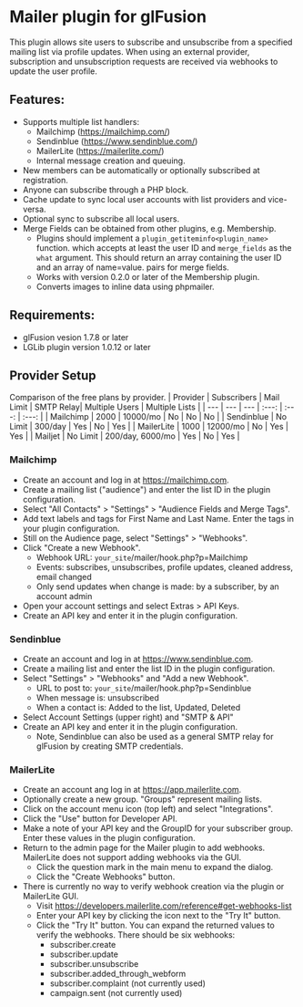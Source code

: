 # Mailer plugin for glFusion
This plugin allows site users to subscribe and unsubscribe from a specified
mailing list via profile updates. When using an external provider, subscription
and unsubscription requests are received via webhooks to update the user profile.


## Features:
  - Supports multiple list handlers:
    - Mailchimp (https://mailchimp.com/)
    - Sendinblue (https://www.sendinblue.com/)
    - MailerLite (https://mailerlite.com/)
    - Internal message creation and queuing.
- New members can be automatically or optionally subscribed at registration.
- Anyone can subscribe through a PHP block.
- Cache update to sync local user accounts with list providers and vice-versa.
- Optional sync to subscribe all local users.
- Merge Fields can be obtained from other plugins, e.g. Membership.
  - Plugins should implement a `plugin_getiteminfo<plugin_name>` function.
    which accepts at least the user ID and `merge_fields` as the `what` argument.
    This should return an array containing the user ID and an array of name=value.
    pairs for merge fields.
  - Works with version 0.2.0 or later of the Membership plugin.
  - Converts images to inline data using phpmailer.

## Requirements:
  - glFusion vesion 1.7.8 or later
  - LGLib plugin version 1.0.12 or later

## Provider Setup
Comparison of the free plans by provider.
| Provider | Subscribers | Mail Limit | SMTP Relay| Multiple Users | Multiple Lists |
| --- | --- | --- | :---: | :---: | :---: |
| Mailchimp | 2000 | 10000/mo | No | No | No |
| Sendinblue | No Limit | 300/day | Yes | No | Yes |
| MailerLite | 1000 | 12000/mo | No | Yes | Yes |
| Mailjet | No Limit | 200/day, 6000/mo | Yes | No | Yes |

### Mailchimp
  - Create an account and log in at https://mailchimp.com.
  - Create a mailing list ("audience") and enter the list ID in the plugin configuration.
  - Select "All Contacts" > "Settings" > "Audience Fields and Merge Tags".
  - Add text labels and tags for First Name and Last Name. Enter the tags
    in your plugin configuration.
  - Still on the Audience page, select "Settings" > "Webhooks".
  - Click "Create a new Webhook".
    - Webhook URL: `your_site`/mailer/hook.php?p=Mailchimp
    - Events: subscribes, unsubscribes, profile updates, cleaned address, email changed
    - Only send updates when change is made: by a subscriber, by an account admin
  - Open your account settings and select Extras > API Keys.
  - Create an API key and enter it in the plugin configuration.

### Sendinblue
  - Create an account and log in at https://www.sendinblue.com.
  - Create a mailing list and enter the list ID in the plugin configuration.
  - Select "Settings" > "Webhooks" and "Add a new Webhook".
    - URL to post to: `your_site`/mailer/hook.php?p=Sendinblue
    - When message is: unsubscribed
    - When a contact is: Added to the list, Updated, Deleted
  - Select Account Settings (upper right) and "SMTP & API"
  - Create an API key and enter it in the plugin configuration.
    - Note, Sendinblue can also be used as a general SMTP relay for glFusion
      by creating SMTP credentials.

### MailerLite
  - Create an account ang log in at https://app.mailerlite.com.
  - Optionally create a new group. "Groups" represent mailing lists.
  - Click on the account menu icon (top left) and select "Integrations".
  - Click the "Use" button for Developer API.
  - Make a note of your API key and the GroupID for your subscriber group.
    Enter these values in the plugin configuration.
  - Return to the admin page for the Mailer plugin to add webhooks.
    MailerLite does not support adding webhooks via the GUI.
    - Click the question mark in the main menu to expand the dialog.
    - Click the "Create Webhooks" button.
  - There is currently no way to verify webhook creation via the plugin or MailerLite GUI.
    - Visit https://developers.mailerlite.com/reference#get-webhooks-list
    - Enter your API key by clicking the icon next to the "Try It" button.
    - Click the "Try It" button. You can expand the returned values to verify the webhooks.
    There should be six webhooks:
      - subscriber.create
      - subscriber.update
      - subscriber.unsubscribe
      - subscriber.added_through_webform
      - subscriber.complaint (not currently used)
      - campaign.sent (not currently used)
